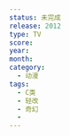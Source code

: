 ```yaml
---
status: 未完成
release: 2012
type: TV
score:
year:
month:
category:
  - 动漫
tags:
  - C类
  - 轻改
  - 奇幻
  - 
---
```

